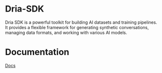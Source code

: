 # Dria-SDK

Dria SDK is a powerful toolkit for building AI datasets and training pipelines. It provides a flexible framework for generating synthetic conversations, managing data formats, and working with various AI models.


# Documentation

[Docs](docs.dria.co)


